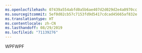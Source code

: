 ```yaml
---
ms.openlocfilehash: 07439a554abfd0a5b6ae407d2d029d2e4a0970cc
ms.sourcegitcommit: 5ef0d02cb57c7153fd9d5417cdcad45665af832e
ms.translationtype: HT
ms.contentlocale: zh-CN
ms.lasthandoff: 08/29/2019
ms.locfileid: "71139276"
---
```

<span data-ttu-id="8926f-101">WPF</span><span class="sxs-lookup"><span data-stu-id="8926f-101">WPF</span></span>